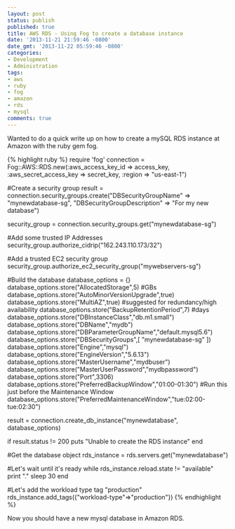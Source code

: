 ```yaml
---
layout: post
status: publish
published: true
title: AWS RDS - Using Fog to create a database instance
date: '2013-11-21 21:59:46 -0800'
date_gmt: '2013-11-22 05:59:46 -0800'
categories:
- Development
- Administration
tags:
- aws
- ruby
- fog
- amazon
- rds
- mysql
comments: true
---
```

<p>Wanted to do a quick write up on how to create a mySQL RDS instance at Amazon with the ruby gem fog.</p>

{% highlight ruby %}
require 'fog'
connection = Fog::AWS::RDS.new(:aws_access_key_id => access_key, :aws_secret_access_key => secret_key, :region => "us-east-1")

#Create a security group
result = connection.security_groups.create("DBSecurityGroupName" => "mynewdatabase-sg", "DBSecurityGroupDescription" => "For my new database")

security_group = connection.security_groups.get("mynewdatabase-sg")

#Add some trusted IP Addresses
security_group.authorize_cidrip("162.243.110.173/32")

#Add a trusted EC2 security group
security_group.authorize_ec2_security_group("mywebservers-sg")

#Build the database
database_options = {}
database_options.store("AllocatedStorage",5) #GBs
database_options.store("AutoMinorVersionUpgrade",true)
database_options.store("MultiAZ",true) #suggested for redundancy/high availability
database_options.store("BackupRetentionPeriod",7) #days
database_options.store("DBInstanceClass","db.m1.small")
database_options.store("DBName","mydb")
database_options.store("DBParameterGroupName","default.mysql5.6")
database_options.store("DBSecurityGroups",[ "mynewdatabase-sg" ])
database_options.store("Engine","mysql")
database_options.store("EngineVersion","5.6.13")
database_options.store("MasterUsername","mydbuser")
database_options.store("MasterUserPassword","mydbpassword")
database_options.store("Port",3306)
database_options.store("PreferredBackupWindow","01:00-01:30") #Run this just before the Maintenance Window
database_options.store("PreferredMaintenanceWindow","tue:02:00-tue:02:30")

result = connection.create_db_instance("mynewdatabase", database_options)

if result.status != 200
  puts "Unable to create the RDS instance"
end

#Get the database object
rds_instance = rds.servers.get("mynewdatabase")

#Let's wait until it's ready
while rds_instance.reload.state != "available"
  print "."
  sleep 30
end

#Let's add the workload type tag "production"
rds_instance.add_tags({"workload-type"=>"production"})
{% endhighlight %}

<p>Now you should have a new mysql database in Amazon RDS.</p>
